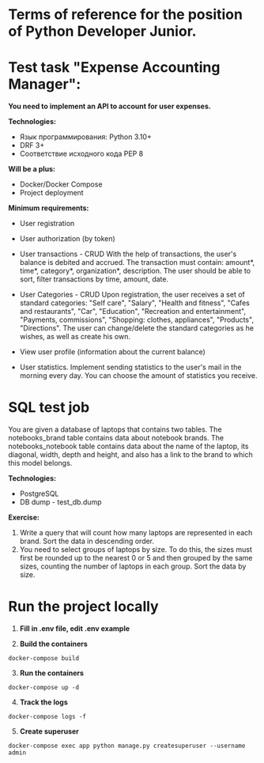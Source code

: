 # Terms of reference for the position of Python Developer Junior.
# Test task "Expense Accounting Manager":
**You need to implement an API to account for user expenses.**

**Technologies:**
- Язык программирования: Python 3.10+   
- DRF 3+   
- Соответствие исходного кода PEP 8

**Will be a plus:**
- Docker/Docker Compose
- Project deployment

**Minimum requirements:**
- User registration
- User authorization (by token)
- User transactions - CRUD
With the help of transactions, the user's balance is debited and accrued.
The transaction must contain: amount\*, time\*, category\*, organization\*, description.
The user should be able to sort, filter transactions by time, amount, date.

- User Categories - CRUD
Upon registration, the user receives a set of standard categories:
"Self care", "Salary", "Health and fitness", "Cafes and restaurants", 
"Car", "Education", "Recreation and entertainment", 
"Payments, commissions", "Shopping: clothes, appliances", "Products", "Directions".
The user can change/delete the standard categories as he wishes, as well as create his own.
- View user profile (information about the current balance)
- User statistics.
Implement sending statistics to the user's mail in the morning every day.
You can choose the amount of statistics you receive.

# SQL test job 
You are given a database of laptops that contains two tables. 
The notebooks\_brand table contains data about notebook brands. 
The notebooks\_notebook table contains data about the name of the laptop, its diagonal, width, depth and height,
and also has a link to the brand to which this model belongs.

**Technologies:**
- PostgreSQL
- DB dump - test\_db.dump

**Exercise:**
1. Write a query that will count how many laptops are represented in each brand. 
Sort the data in descending order.
2. You need to select groups of laptops by size. 
To do this, the sizes must first be rounded up to the nearest 0 or 5 and then grouped by the same sizes,
counting the number of laptops in each group. Sort the data by size.

# Run the project locally
1. **Fill in .env file, edit .env example**

2. **Build the containers**
```shell
docker-compose build
```
3. **Run the containers**
```shell
docker-compose up -d
```
4. **Track the logs**
```shell
docker-compose logs -f 
```
5. **Create superuser**
```shell
docker-compose exec app python manage.py createsuperuser --username admin
```
